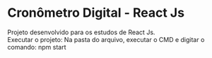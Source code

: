 # Cronômetro Digital - React Js

Projeto desenvolvido para os estudos de React Js.<br>
Executar o projeto: Na pasta do arquivo, executar o CMD e digitar o comando: npm start
